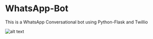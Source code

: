 # WhatsApp-Bot

This is a WhatsApp Conversational bot using Python-Flask and Twillio

![alt text](https://github.com/nikhilkumarsingh/WhatsAppBotTut/raw/a6ce335542f24103a9fdcb3aff16b7715b8061fc/images/1.png)


